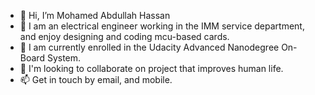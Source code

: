 - 👋 Hi, I’m Mohamed Abdullah Hassan
- 👀 I am an electrical engineer working in the IMM service department, and enjoy designing and coding mcu-based cards.
- 🌱 I am currently enrolled in the Udacity Advanced Nanodegree On-Board System.
- 💞️ I'm looking to collaborate on project that improves human life.
- 📫 Get in touch by email, and mobile.

<!---
Mohamed-abdullah-hassan/Mohamed-abdullah-hassan is a ✨ special ✨ repository because its `README.md` (this file) appears on your GitHub profile.
You can click the Preview link to take a look at your changes.
--->
